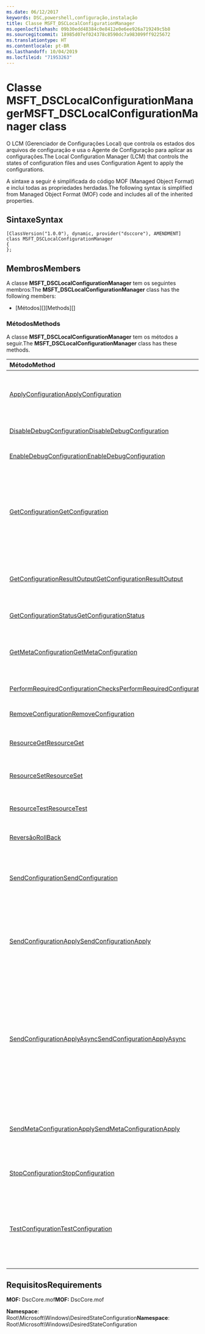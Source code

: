 ```yaml
---
ms.date: 06/12/2017
keywords: DSC,powershell,configuração,instalação
title: Classe MSFT_DSCLocalConfigurationManager
ms.openlocfilehash: 09b30edd48384c0e8412e0e6ee926a719249c5b8
ms.sourcegitcommit: 18985d07ef024378c8590dc7a983099ff9225672
ms.translationtype: HT
ms.contentlocale: pt-BR
ms.lasthandoff: 10/04/2019
ms.locfileid: "71953263"
---
```

# <a name="msft_dsclocalconfigurationmanager-class"></a><span data-ttu-id="0d3c6-103">Classe MSFT_DSCLocalConfigurationManager</span><span class="sxs-lookup"><span data-stu-id="0d3c6-103">MSFT_DSCLocalConfigurationManager class</span></span>

<span data-ttu-id="0d3c6-104">O LCM (Gerenciador de Configurações Local) que controla os estados dos arquivos de configuração e usa o Agente de Configuração para aplicar as configurações.</span><span class="sxs-lookup"><span data-stu-id="0d3c6-104">The Local Configuration Manager (LCM) that controls the states of configuration files and uses Configuration Agent to apply the configurations.</span></span>

<span data-ttu-id="0d3c6-105">A sintaxe a seguir é simplificada do código MOF (Managed Object Format) e inclui todas as propriedades herdadas.</span><span class="sxs-lookup"><span data-stu-id="0d3c6-105">The following syntax is simplified from Managed Object Format (MOF) code and includes all of the inherited properties.</span></span>

## <a name="syntax"></a><span data-ttu-id="0d3c6-106">Sintaxe</span><span class="sxs-lookup"><span data-stu-id="0d3c6-106">Syntax</span></span>

```
[ClassVersion("1.0.0"), dynamic, provider("dsccore"), AMENDMENT]
class MSFT_DSCLocalConfigurationManager
{
};
```

## <a name="members"></a><span data-ttu-id="0d3c6-107">Membros</span><span class="sxs-lookup"><span data-stu-id="0d3c6-107">Members</span></span>

<span data-ttu-id="0d3c6-108">A classe **MSFT_DSCLocalConfigurationManager** tem os seguintes membros:</span><span class="sxs-lookup"><span data-stu-id="0d3c6-108">The **MSFT_DSCLocalConfigurationManager** class has the following members:</span></span>

- <span data-ttu-id="0d3c6-109">[Métodos][]</span><span class="sxs-lookup"><span data-stu-id="0d3c6-109">[Methods][]</span></span>

### <a name="methods"></a><span data-ttu-id="0d3c6-110">Métodos</span><span class="sxs-lookup"><span data-stu-id="0d3c6-110">Methods</span></span>

<span data-ttu-id="0d3c6-111">A classe **MSFT_DSCLocalConfigurationManager** tem os métodos a seguir.</span><span class="sxs-lookup"><span data-stu-id="0d3c6-111">The **MSFT_DSCLocalConfigurationManager** class has these methods.</span></span>

|<span data-ttu-id="0d3c6-112">Método</span><span class="sxs-lookup"><span data-stu-id="0d3c6-112">Method</span></span> |<span data-ttu-id="0d3c6-113">Descrição</span><span class="sxs-lookup"><span data-stu-id="0d3c6-113">Description</span></span> |
|:--- |:---|
| [<span data-ttu-id="0d3c6-114">ApplyConfiguration</span><span class="sxs-lookup"><span data-stu-id="0d3c6-114">ApplyConfiguration</span></span>](msft-dsclocalconfigurationmanager-applyconfiguration.md)| <span data-ttu-id="0d3c6-115">Usa o Agente de Configuração para aplicar a configuração pendente.</span><span class="sxs-lookup"><span data-stu-id="0d3c6-115">Uses the Configuration Agent to apply the configuration that is pending.</span></span>|
| [<span data-ttu-id="0d3c6-116">DisableDebugConfiguration</span><span class="sxs-lookup"><span data-stu-id="0d3c6-116">DisableDebugConfiguration</span></span>](msft-dsclocalconfigurationmanager-disabledebugconfiguration.md)| <span data-ttu-id="0d3c6-117">Desabilita a depuração do recurso DSC.</span><span class="sxs-lookup"><span data-stu-id="0d3c6-117">Disables DSC resource debugging.</span></span>|
| [<span data-ttu-id="0d3c6-118">EnableDebugConfiguration</span><span class="sxs-lookup"><span data-stu-id="0d3c6-118">EnableDebugConfiguration</span></span>](msft-dsclocalconfigurationmanager-enabledebugconfiguration.md)| <span data-ttu-id="0d3c6-119">Habilita a depuração do recurso DSC.</span><span class="sxs-lookup"><span data-stu-id="0d3c6-119">Enables DSC resource debugging.</span></span>|
| [<span data-ttu-id="0d3c6-120">GetConfiguration</span><span class="sxs-lookup"><span data-stu-id="0d3c6-120">GetConfiguration</span></span>](msft-dsclocalconfigurationmanager-getconfiguration.md)| <span data-ttu-id="0d3c6-121">Envia o documento de configuração para o nó gerenciado e usa o método **Get** do Agente de Configuração para aplicar a configuração.</span><span class="sxs-lookup"><span data-stu-id="0d3c6-121">Sends the configuration document to the managed node and uses the **Get** method of the Configuration Agent to apply the configuration.</span></span>|
| [<span data-ttu-id="0d3c6-122">GetConfigurationResultOutput</span><span class="sxs-lookup"><span data-stu-id="0d3c6-122">GetConfigurationResultOutput</span></span>](msft-dsclocalconfigurationmanager-getconfigurationresultoutput.md)| <span data-ttu-id="0d3c6-123">Obtém a saída do Agente de Configuração relacionada a um trabalho específico.</span><span class="sxs-lookup"><span data-stu-id="0d3c6-123">Gets the Configuration Agent output relating to a specific job.</span></span>|
| [<span data-ttu-id="0d3c6-124">GetConfigurationStatus</span><span class="sxs-lookup"><span data-stu-id="0d3c6-124">GetConfigurationStatus</span></span>](msft-dsclocalconfigurationmanager-getconfigurationstatus.md)| <span data-ttu-id="0d3c6-125">Obtém o histórico do status de configuração.</span><span class="sxs-lookup"><span data-stu-id="0d3c6-125">Get the configuration status history.</span></span>|
| [<span data-ttu-id="0d3c6-126">GetMetaConfiguration</span><span class="sxs-lookup"><span data-stu-id="0d3c6-126">GetMetaConfiguration</span></span>](msft-dsclocalconfigurationmanager-getmetaconfiguration.md)| <span data-ttu-id="0d3c6-127">Obtém as configurações LCM que são usadas para controlar o Agente de Configuração.</span><span class="sxs-lookup"><span data-stu-id="0d3c6-127">Gets the LCM settings that are used to control Configuration Agent.</span></span>|
| [<span data-ttu-id="0d3c6-128">PerformRequiredConfigurationChecks</span><span class="sxs-lookup"><span data-stu-id="0d3c6-128">PerformRequiredConfigurationChecks</span></span>](msft-dsclocalconfigurationmanager-performrequiredconfigurationchecks.md)| <span data-ttu-id="0d3c6-129">Inicia a verificação de consistência.</span><span class="sxs-lookup"><span data-stu-id="0d3c6-129">Starts the consistency check.</span></span>|
| [<span data-ttu-id="0d3c6-130">RemoveConfiguration</span><span class="sxs-lookup"><span data-stu-id="0d3c6-130">RemoveConfiguration</span></span>](msft-dsclocalconfigurationmanager-removeconfiguration.md)| <span data-ttu-id="0d3c6-131">Remove os arquivo de configuração.</span><span class="sxs-lookup"><span data-stu-id="0d3c6-131">Removes the configuration files.</span></span>|
| [<span data-ttu-id="0d3c6-132">ResourceGet</span><span class="sxs-lookup"><span data-stu-id="0d3c6-132">ResourceGet</span></span>](msft-dsclocalconfigurationmanager-resourceget.md)| <span data-ttu-id="0d3c6-133">Chama diretamente o método **Get** de um recurso de DSC.</span><span class="sxs-lookup"><span data-stu-id="0d3c6-133">Directly calls the **Get** method of a DSC resource.</span></span>|
| [<span data-ttu-id="0d3c6-134">ResourceSet</span><span class="sxs-lookup"><span data-stu-id="0d3c6-134">ResourceSet</span></span>](msft-dsclocalconfigurationmanager-resourceset.md)| <span data-ttu-id="0d3c6-135">Chama diretamente o método **Set** de um recurso de DSC.</span><span class="sxs-lookup"><span data-stu-id="0d3c6-135">Directly calls the **Set** method of a DSC resource.</span></span>|
| [<span data-ttu-id="0d3c6-136">ResourceTest</span><span class="sxs-lookup"><span data-stu-id="0d3c6-136">ResourceTest</span></span>](msft-dsclocalconfigurationmanager-resourcetest.md)| <span data-ttu-id="0d3c6-137">Chama diretamente o método **Test** de um recurso de DSC.</span><span class="sxs-lookup"><span data-stu-id="0d3c6-137">Directly calls the **Test** method of a DSC resource.</span></span>|
| [<span data-ttu-id="0d3c6-138">Reversão</span><span class="sxs-lookup"><span data-stu-id="0d3c6-138">RollBack</span></span>](msft-dsclocalconfigurationmanager-rollback.md)| <span data-ttu-id="0d3c6-139">Reverte a uma configuração anterior.</span><span class="sxs-lookup"><span data-stu-id="0d3c6-139">Rolls back to a previous configuration.</span></span>|
| [<span data-ttu-id="0d3c6-140">SendConfiguration</span><span class="sxs-lookup"><span data-stu-id="0d3c6-140">SendConfiguration</span></span>](msft-dsclocalconfigurationmanager-sendconfiguration.md)| <span data-ttu-id="0d3c6-141">Envia o documento de configuração para o nó gerenciado e o salva como alteração pendente.</span><span class="sxs-lookup"><span data-stu-id="0d3c6-141">Sends the configuration document to the managed node and saves it as a pending change.</span></span>|
| [<span data-ttu-id="0d3c6-142">SendConfigurationApply</span><span class="sxs-lookup"><span data-stu-id="0d3c6-142">SendConfigurationApply</span></span>](msft-dsclocalconfigurationmanager-sendconfigurationapply.md)| <span data-ttu-id="0d3c6-143">Envia o documento de configuração para o nó gerenciado e usa o Agente de Configuração para aplicar a configuração.</span><span class="sxs-lookup"><span data-stu-id="0d3c6-143">Sends the configuration document to the managed node and uses the Configuration Agent to apply the configuration.</span></span>|
| [<span data-ttu-id="0d3c6-144">SendConfigurationApplyAsync</span><span class="sxs-lookup"><span data-stu-id="0d3c6-144">SendConfigurationApplyAsync</span></span>](msft-dsclocalconfigurationmanager-sendconfigurationapplyasync.md)| <span data-ttu-id="0d3c6-145">Envia o documento de configuração para o nó gerenciado e começa a usar o Agente de Configuração para aplicar a configuração.</span><span class="sxs-lookup"><span data-stu-id="0d3c6-145">Send the configuration document to the managed node and start using the Configuration Agent to apply the configuration.</span></span> <span data-ttu-id="0d3c6-146">Use GetConfigurationResultOutput para recuperar a saída do resultado.</span><span class="sxs-lookup"><span data-stu-id="0d3c6-146">Use GetConfigurationResultOutput to retrieve result output.</span></span>|
| [<span data-ttu-id="0d3c6-147">SendMetaConfigurationApply</span><span class="sxs-lookup"><span data-stu-id="0d3c6-147">SendMetaConfigurationApply</span></span>](msft-dsclocalconfigurationmanager-sendmetaconfigurationapply.md)| <span data-ttu-id="0d3c6-148">Obtém as configurações de LCM que são usadas para controlar o Agente de Configuração.</span><span class="sxs-lookup"><span data-stu-id="0d3c6-148">Sets the LCM settings that are used to control the Configuration Agent.</span></span>|
| [<span data-ttu-id="0d3c6-149">StopConfiguration</span><span class="sxs-lookup"><span data-stu-id="0d3c6-149">StopConfiguration</span></span>](msft-dsclocalconfigurationmanager-stopconfiguration.md)| <span data-ttu-id="0d3c6-150">Interrompe a configuração em andamento.</span><span class="sxs-lookup"><span data-stu-id="0d3c6-150">Stops the configuration that is in progress.</span></span>|
| [<span data-ttu-id="0d3c6-151">TestConfiguration</span><span class="sxs-lookup"><span data-stu-id="0d3c6-151">TestConfiguration</span></span>](msft-dsclocalconfigurationmanager-testconfiguration.md)| <span data-ttu-id="0d3c6-152">Envia o documento de configuração para o nó gerenciado e verifica a configuração atual de acordo com o documento.</span><span class="sxs-lookup"><span data-stu-id="0d3c6-152">Sends the configuration document to the managed node and verifies the current configuration against the document.</span></span>|

## <a name="requirements"></a><span data-ttu-id="0d3c6-153">Requisitos</span><span class="sxs-lookup"><span data-stu-id="0d3c6-153">Requirements</span></span>

<span data-ttu-id="0d3c6-154">**MOF:** DscCore.mof</span><span class="sxs-lookup"><span data-stu-id="0d3c6-154">**MOF:** DscCore.mof</span></span>

<span data-ttu-id="0d3c6-155">**Namespace**: Root\Microsoft\Windows\DesiredStateConfiguration</span><span class="sxs-lookup"><span data-stu-id="0d3c6-155">**Namespace**: Root\Microsoft\Windows\DesiredStateConfiguration</span></span>
